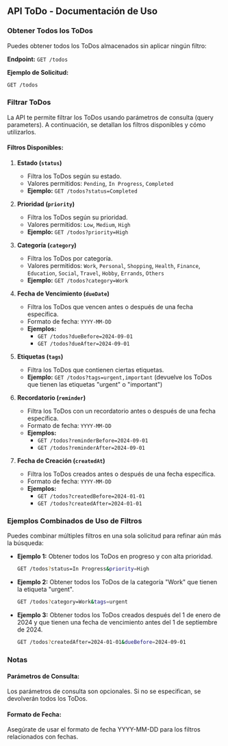 ## **API ToDo - Documentación de Uso**

### **Obtener Todos los ToDos**

Puedes obtener todos los ToDos almacenados sin aplicar ningún filtro:

**Endpoint:** `GET /todos`

**Ejemplo de Solicitud:**

```bash
GET /todos
```

### **Filtrar ToDos**

La API te permite filtrar los ToDos usando parámetros de consulta (query parameters). A continuación, se detallan los filtros disponibles y cómo utilizarlos.

#### **Filtros Disponibles:**

1. **Estado (`status`)**
   - Filtra los ToDos según su estado.
   - Valores permitidos: `Pending`, `In Progress`, `Completed`
   - **Ejemplo:** `GET /todos?status=Completed`

2. **Prioridad (`priority`)**
   - Filtra los ToDos según su prioridad.
   - Valores permitidos: `Low`, `Medium`, `High`
   - **Ejemplo:** `GET /todos?priority=High`

3. **Categoría (`category`)**
   - Filtra los ToDos por categoría.
   - Valores permitidos: `Work`, `Personal`, `Shopping`, `Health`, `Finance`, `Education`, `Social`, `Travel`, `Hobby`, `Errands`, `Others`
   - **Ejemplo:** `GET /todos?category=Work`

4. **Fecha de Vencimiento (`dueDate`)**
   - Filtra los ToDos que vencen antes o después de una fecha específica.
   - Formato de fecha: `YYYY-MM-DD`
   - **Ejemplos:**
     - `GET /todos?dueBefore=2024-09-01`
     - `GET /todos?dueAfter=2024-09-01`

5. **Etiquetas (`tags`)**
   - Filtra los ToDos que contienen ciertas etiquetas.
   - **Ejemplo:** `GET /todos?tags=urgent,important` (devuelve los ToDos que tienen las etiquetas "urgent" o "important")

6. **Recordatorio (`reminder`)**
   - Filtra los ToDos con un recordatorio antes o después de una fecha específica.
   - Formato de fecha: `YYYY-MM-DD`
   - **Ejemplos:**
     - `GET /todos?reminderBefore=2024-09-01`
     - `GET /todos?reminderAfter=2024-09-01`

7. **Fecha de Creación (`createdAt`)**
   - Filtra los ToDos creados antes o después de una fecha específica.
   - Formato de fecha: `YYYY-MM-DD`
   - **Ejemplos:**
     - `GET /todos?createdBefore=2024-01-01`
     - `GET /todos?createdAfter=2024-01-01`


### **Ejemplos Combinados de Uso de Filtros**

Puedes combinar múltiples filtros en una sola solicitud para refinar aún más la búsqueda:

- **Ejemplo 1:** Obtener todos los ToDos en progreso y con alta prioridad.

  ```bash
  GET /todos?status=In Progress&priority=High
  ```

- **Ejemplo 2:** Obtener todos los ToDos de la categoría "Work" que tienen la etiqueta "urgent".

  ```bash
  GET /todos?category=Work&tags=urgent
  ```

- **Ejemplo 3:** Obtener todos los ToDos creados después del 1 de enero de 2024 y que tienen una fecha de vencimiento antes del 1 de septiembre de 2024.

  ```bash
  GET /todos?createdAfter=2024-01-01&dueBefore=2024-09-01
  ```

### **Notas**

  #### **Parámetros de Consulta:** 
  Los parámetros de consulta son opcionales. Si no se especifican, se devolverán todos los ToDos.
  #### **Formato de Fecha:** 
  Asegúrate de usar el formato de fecha YYYY-MM-DD para los filtros relacionados con fechas.
